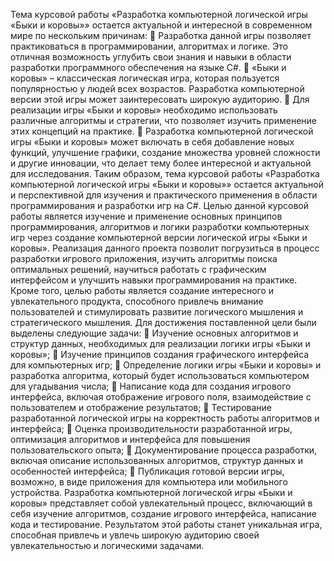Тема курсовой работы «Разработка компьютерной логической игры «Быки и коровы»» остается актуальной и интересной в современном мире по нескольким причинам:
	Разработка данной игры позволяет практиковаться в программировании, алгоритмах и логике. Это отличная возможность углубить свои знания и навыки в области разработки программного обеспечения на языке С#.
	«Быки и коровы» – классическая логическая игра, которая пользуется популярностью у людей всех возрастов. Разработка компьютерной версии этой игры может заинтересовать широкую аудиторию.
	Для реализации игры «Быки и коровы» необходимо использовать различные алгоритмы и стратегии, что позволяет изучить применение этих концепций на практике.
	Разработка компьютерной логической игры «Быки и коровы» может включать в себя добавление новых функций, улучшение графики, создание множества уровней сложности и другие инновации, что делает тему более интересной и актуальной для исследования.
Таким образом, тема курсовой работы «Разработка компьютерной логической игры «Быки и коровы»» остается актуальной и перспективной для изучения и практического применения в области программирования и разработки игр на C#.
Целью данной курсовой работы является изучение и применение основных принципов программирования, алгоритмов и логики разработки компьютерных игр через создание компьютерной версии логической игры «Быки и коровы». Реализация данного проекта позволит погрузиться в процесс разработки игрового приложения, изучить алгоритмы поиска оптимальных решений, научиться работать с графическим интерфейсом и улучшить навыки программирования на практике. Кроме того, целью работы является создание интересного и увлекательного продукта, способного привлечь внимание пользователей и стимулировать развитие логического мышления и стратегического мышления.
Для достижения поставленной цели были выделены следующие задачи:
	Изучение основных алгоритмов и структур данных, необходимых для реализации логики игры «Быки и коровы»;
	Изучение принципов создания графического интерфейса для компьютерных игр;
	Определение логики игры «Быки и коровы» и разработка алгоритма, который будет использоваться компьютером для угадывания числа;
	Написание кода для создания игрового интерфейса, включая отображение игрового поля, взаимодействие с пользователем и отображение результатов;
	Тестирование разработанной логической игры на корректность работы алгоритмов и интерфейса;
	Оценка производительности разработанной игры, оптимизация алгоритмов и интерфейса для повышения пользовательского опыта;
	Документирование процесса разработки, включая описание использованных алгоритмов, структур данных и особенностей интерфейса;
	Публикация готовой версии игры, возможно, в виде приложения для компьютера или мобильного устройства.
Разработка компьютерной логической игры «Быки и коровы» представляет собой увлекательный процесс, включающий в себя изучение алгоритмов, создание игрового интерфейса, написание кода и тестирование. Результатом этой работы станет уникальная игра, способная привлечь и увлечь широкую аудиторию своей увлекательностью и логическими задачами.
